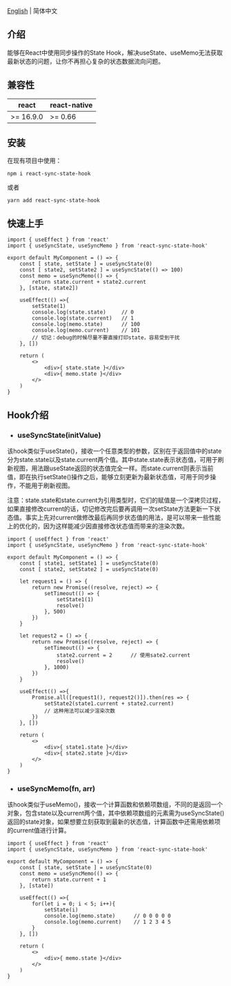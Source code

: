 [English](./README.md) | 简体中文

## 介绍

能够在React中使用同步操作的State Hook，解决useState、useMemo无法获取最新状态的问题，让你不再担心复杂的状态数据流向问题。

## 兼容性

| react | react-native |
| -------- | -------- |
| >= 16.9.0 | >= 0.66 |

## 安装

在现有项目中使用：

```
npm i react-sync-state-hook
```

或者

```
yarn add react-sync-state-hook
```

## 快速上手

```
import { useEffect } from 'react'
import { useSyncState, useSyncMemo } from 'react-sync-state-hook'

export default MyComponent = () => {
    const [ state, setState ] = useSyncState(0)
    const [ state2, setState2 ] = useSyncState(() => 100)
    const memo = useSyncMemo(() => {
        return state.current + state2.current
    }, [state, state2])
    
    useEffect(() =>{
        setState(1)
        console.log(state.state)     // 0
        console.log(state.current)   // 1
        console.log(memo.state)      // 100
        console.log(memo.current)    // 101
        // 切记：debug的时候尽量不要直接打印state，容易受到干扰
    }, [])
    
    return (
        <>
            <div>{ state.state }</div>
            <div>{ memo.state }</div>
        </>
    )
}
```

## Hook介绍

* ### useSyncState(initValue)

该hook类似于useState()，接收一个任意类型的参数，区别在于返回值中的state分为state.state以及state.current两个值。其中state.state表示状态值，可用于刷新视图，用法跟useState返回的状态值完全一样。而state.current则表示当前值，即在执行setState()操作之后，能够立刻更新为最新状态值，可用于同步操作，不能用于刷新视图。

注意：state.state和state.current为引用类型时，它们的赋值是一个深拷贝过程，如果直接修改current的话，切记修改完后要再调用一次setState方法更新一下状态值。事实上先对current做修改最后再同步状态值的用法，是可以带来一些性能上的优化的，因为这样能减少因直接修改状态值而带来的渲染次数。

```
import { useEffect } from 'react'
import { useSyncState, useSyncMemo } from 'react-sync-state-hook'

export default MyComponent = () => {
    const [ state1, setState1 ] = useSyncState(0)
    const [ state2, setState2 ] = useSyncState(0)

    let request1 = () => {
        return new Promise((resolve, reject) => {
            setTimeout(() => {
                setState1(1)
                resolve()
            }, 500)
        })
    }

    let request2 = () => {
        return new Promise((resolve, reject) => {
            setTimeout(() => {
                state2.current = 2      // 使用sate2.current
                resolve()
            }, 1000)
        })
    }

    useEffect(() =>{
        Promise.all([request1(), request2()]).then(res => {
            setState2(state1.current + state2.current)
            // 这种用法可以减少渲染次数
        })
    }, [])

    return (
        <>
            <div>{ state1.state }</div>
            <div>{ state2.state }</div>
        </>
    )
}
```

* ### useSyncMemo(fn, arr)

该hook类似于useMemo()，接收一个计算函数和依赖项数组，不同的是返回一个对象，包含state以及current两个值，其中依赖项数组的元素需为useSyncState()返回的state对象，如果想要立刻获取到最新的状态值，计算函数中还需用依赖项的current值进行计算。

```
import { useEffect } from 'react'
import { useSyncState, useSyncMemo } from 'react-sync-state-hook'

export default MyComponent = () => {
    const [ state, setState ] = useSyncState(0)
    const memo = useSyncMemo(() => {
        return state.current + 1
    }, [state])
    
    useEffect(() =>{
        for(let i = 0; i < 5; i++){
            setState(i)
            console.log(memo.state)      // 0 0 0 0 0
            console.log(memo.current)    // 1 2 3 4 5
        }
    }, [])
    
    return (
        <>
            <div>{ memo.state }</div>
        </>
    )
}
```